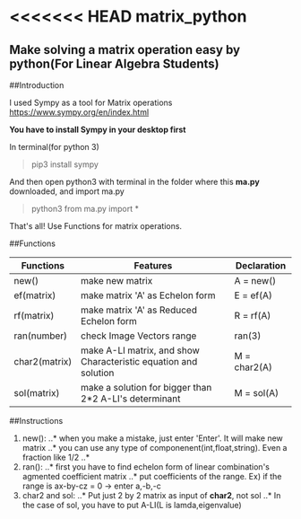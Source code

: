 <<<<<<< HEAD
matrix_python
=============
Make solving a matrix operation easy by python(For Linear Algebra Students)
---------

##Introduction

I used Sympy as a tool for Matrix operations
<https://www.sympy.org/en/index.html>

**You have to install Sympy in your desktop first**

In terminal(for python 3)
>pip3 install sympy

And then open python3 with terminal in the folder where this **ma.py** downloaded, and import ma.py

>python3
>from ma.py import *

That's all! Use Functions for matrix operations.

##Functions

Functions | Features | Declaration 
---|---|---
new()|make new matrix|A = new()
ef(matrix)|make matrix 'A' as Echelon form|E = ef(A)
rf(matrix)|make matrix 'A' as Reduced Echelon form|R = rf(A)
ran(number)|check Image Vectors range|ran(3)
char2(matrix)|make A-LI matrix, and show Characteristic equation and solution|M = char2(A)
sol(matrix)|make a solution for bigger than 2*2 A-LI's determinant|M = sol(A)

##Instructions

1. new():
    ..* when you make a mistake, just enter 'Enter'. It will make new matrix
    ..* you can use any type of componenent(int,float,string). Even a fraction like 1/2
    ..*
2. ran():
    ..* first you have to find echelon form of linear combination's agmented coefficient matrix
    ..* put coefficients of the range. Ex) if the range is ax-by-cz = 0 -> enter a,-b,-c
3. char2 and sol:
    ..* Put just 2 by 2 matrix as input of **char2**, not sol
    ..* In the case of sol, you have to put A-LI(L is lamda,eigenvalue)